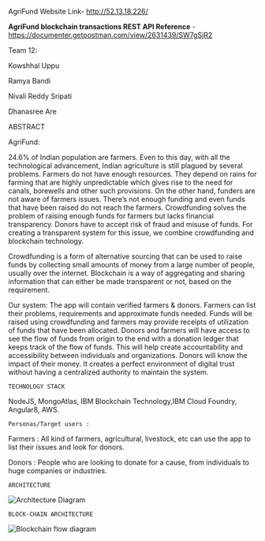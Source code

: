 
AgriFund Website Link- http://52.13.18.226/

**AgriFund blockchain transactions REST API Reference** - https://documenter.getpostman.com/view/2631439/SW7gSjR2

Team 12:

Kowshhal Uppu

Ramya Bandi

Nivali Reddy Sripati

Dhanasree Are


 ABSTRACT


AgriFund:

24.6% of Indian population are farmers. Even to this day, with all the technological advancement, Indian agriculture is still plagued by several problems. Farmers do not have enough resources. They depend on rains for farming that are highly unpredictable which gives rise to the need for canals, borewells and other such provisions. On the other hand, funders are not aware of farmers issues. There’s not enough funding and even funds that have been raised do not reach the farmers. Crowdfunding solves the problem of raising enough funds for farmers but lacks financial transparency. Donors have to accept risk of fraud and misuse of funds. For creating a transparent system for this issue, we combine crowdfunding and blockchain technology.

Crowdfunding is a form of alternative sourcing that can be used to raise funds by collecting small amounts of money from a large number of people, usually over the internet. Blockchain is a way of aggregating and sharing information that can either be made transparent or not, based on the requirement.

Our system: 
The app will contain verified farmers & donors. Farmers can list their problems, requirements and approximate funds needed. Funds will be raised using crowdfunding and farmers may provide receipts of utilization of funds that have been allocated.  Donors and farmers will have access to see the flow of funds from origin to the end with a donation ledger that keeps track of the flow of funds. This will help create accountability and accessibility between individuals and organizations. Donors will know the impact of their money. It creates a perfect environment of digital trust without having a centralized authority to maintain the system.


	TECHNOLOGY STACK
NodeJS, MongoAtlas, IBM Blockchain Technology,IBM Cloud Foundry, Angular8, AWS.


	Personas/Target users :
	
Farmers : All kind of farmers, agricultural, livestock, etc can use the app to list their issues and look for donors.

Donors :  People who are looking to donate for a cause, from individuals to huge companies or industries.


	ARCHITECTURE

![Architecture Diagram ](https://github.com/SJSUFall2019-CMPE272/AgriFund/blob/master/Architecture.png)
	
	
	BLOCK-CHAIN ARCHITECTURE
	
	
![Blockchain flow diagram](https://github.com/SJSUFall2019-CMPE272/AgriFund/blob/master/BlockChain.jpg)


